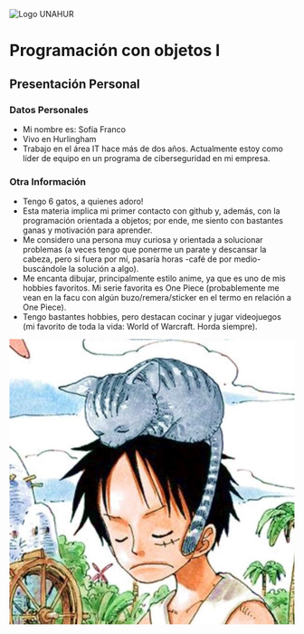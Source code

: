 ![Logo UNAHUR](./UNAHUR.png)

# Programación con objetos I
## Presentación Personal

### Datos Personales
- Mi nombre es: Sofía Franco
- Vivo en Hurlingham
- Trabajo en el área IT hace más de dos años. Actualmente estoy como líder de equipo en un programa de ciberseguridad en mi empresa.

### Otra Información
- Tengo 6 gatos, a quienes adoro!
- Esta materia implica mi primer contacto con github y, además, con la programación orientada a objetos; por ende, me siento con bastantes ganas y motivación para aprender.
- Me considero una persona muy curiosa y orientada a solucionar problemas (a veces tengo que ponerme un parate y descansar la cabeza, pero si fuera por mí, pasaría horas -café de por medio- buscándole la solución a algo).
- Me encanta dibujar, principalmente estilo anime, ya que es uno de mis hobbies favoritos. Mi serie favorita es One Piece (probablemente me vean en la facu con algún buzo/remera/sticker en el termo en relación a One Piece).
- Tengo bastantes hobbies, pero destacan cocinar y jugar videojuegos (mi favorito de toda la vida: World of Warcraft. Horda siempre).

![Luffy&cat](./Luffy-gato.jpg)


